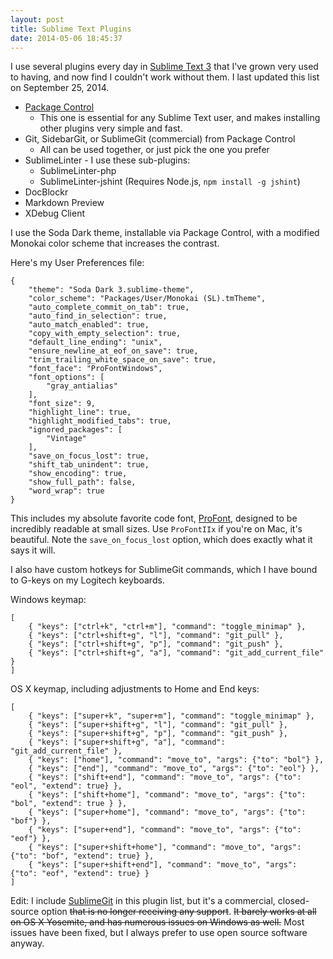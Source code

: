 ```yaml
---
layout: post
title: Sublime Text Plugins
date: 2014-05-06 18:45:37
---
```

I use several plugins every day in [Sublime Text 3](http://www.sublimetext.com/3) that I've grown very used to having, and now find I couldn't work without them. I last updated this list on September 25, 2014.

* [Package Control](https://sublime.wbond.net/installation)
	* This one is essential for any Sublime Text user, and makes installing other plugins very simple and fast.
* Git, SidebarGit, or SublimeGit (commercial) from Package Control
	* All can be used together, or just pick the one you prefer
* SublimeLinter - I use these sub-plugins:
	* SublimeLinter-php
    * SublimeLinter-jshint (Requires Node.js, `npm install -g jshint`)
* DocBlockr
* Markdown Preview
* XDebug Client

I use the Soda Dark theme, installable via Package Control, with a modified Monokai color scheme that increases the contrast.

Here's my User Preferences file:

	{
		"theme": "Soda Dark 3.sublime-theme",
		"color_scheme": "Packages/User/Monokai (SL).tmTheme",
		"auto_complete_commit_on_tab": true,
		"auto_find_in_selection": true,
		"auto_match_enabled": true,
		"copy_with_empty_selection": true,
		"default_line_ending": "unix",
		"ensure_newline_at_eof_on_save": true,
		"trim_trailing_white_space_on_save": true,
		"font_face": "ProFontWindows",
		"font_options": [
			"gray_antialias"
		],
		"font_size": 9,
		"highlight_line": true,
		"highlight_modified_tabs": true,
		"ignored_packages": [
			"Vintage"
		],
		"save_on_focus_lost": true,
		"shift_tab_unindent": true,
		"show_encoding": true,
		"show_full_path": false,
		"word_wrap": true
	}

This includes my absolute favorite code font, [ProFont](http://tobiasjung.name/profont/), designed to be incredibly readable at small sizes. Use `ProFontIIx` if you're on Mac, it's beautiful. Note the `save_on_focus_lost` option, which does exactly what it says it will.

I also have custom hotkeys for SublimeGit commands, which I have bound to G-keys on my Logitech keyboards.

Windows keymap:

	[
		{ "keys": ["ctrl+k", "ctrl+m"], "command": "toggle_minimap" },
		{ "keys": ["ctrl+shift+g", "l"], "command": "git_pull" },
		{ "keys": ["ctrl+shift+g", "p"], "command": "git_push" },
		{ "keys": ["ctrl+shift+g", "a"], "command": "git_add_current_file" }
	]

OS X keymap, including adjustments to Home and End keys:

	[
		{ "keys": ["super+k", "super+m"], "command": "toggle_minimap" },
		{ "keys": ["super+shift+g", "l"], "command": "git_pull" },
		{ "keys": ["super+shift+g", "p"], "command": "git_push" },
		{ "keys": ["super+shift+g", "a"], "command": "git_add_current_file" },
		{ "keys": ["home"], "command": "move_to", "args": {"to": "bol"} },
		{ "keys": ["end"], "command": "move_to", "args": {"to": "eol"} },
		{ "keys": ["shift+end"], "command": "move_to", "args": {"to": "eol", "extend": true} },
		{ "keys": ["shift+home"], "command": "move_to", "args": {"to": "bol", "extend": true } },
		{ "keys": ["super+home"], "command": "move_to", "args": {"to": "bof"} },
		{ "keys": ["super+end"], "command": "move_to", "args": {"to": "eof"} },
		{ "keys": ["super+shift+home"], "command": "move_to", "args": {"to": "bof", "extend": true} },
		{ "keys": ["super+shift+end"], "command": "move_to", "args": {"to": "eof", "extend": true} }
	]

Edit: I include [SublimeGit](https://sublimegit.net/) in this plugin list, but it's a commercial, closed-source option ~~that is no longer receiving any support~~. ~~It barely works at all on OS X Yosemite, and has numerous issues on Windows as well.~~ Most issues have been fixed, but I always prefer to use open source software anyway.
